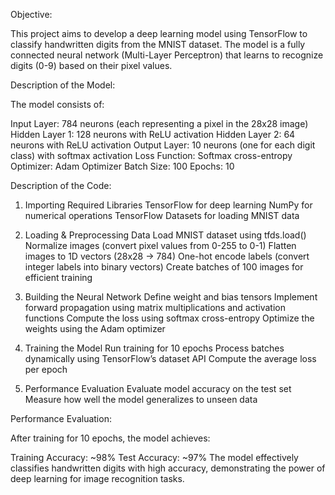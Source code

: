 Objective:

This project aims to develop a deep learning model using TensorFlow to classify handwritten digits from the MNIST dataset. The model is a fully connected neural network (Multi-Layer Perceptron) that learns to recognize digits (0-9) based on their pixel values.

Description of the Model:

The model consists of:

Input Layer: 784 neurons (each representing a pixel in the 28x28 image)
Hidden Layer 1: 128 neurons with ReLU activation
Hidden Layer 2: 64 neurons with ReLU activation
Output Layer: 10 neurons (one for each digit class) with softmax activation
Loss Function: Softmax cross-entropy
Optimizer: Adam Optimizer
Batch Size: 100
Epochs: 10

Description of the Code:

1. Importing Required Libraries
TensorFlow for deep learning
NumPy for numerical operations
TensorFlow Datasets for loading MNIST data

2. Loading & Preprocessing Data
Load MNIST dataset using tfds.load()
Normalize images (convert pixel values from 0-255 to 0-1)
Flatten images to 1D vectors (28x28 → 784)
One-hot encode labels (convert integer labels into binary vectors)
Create batches of 100 images for efficient training

3. Building the Neural Network
Define weight and bias tensors
Implement forward propagation using matrix multiplications and activation functions
Compute the loss using softmax cross-entropy
Optimize the weights using the Adam optimizer

4. Training the Model
Run training for 10 epochs
Process batches dynamically using TensorFlow’s dataset API
Compute the average loss per epoch

5. Performance Evaluation
Evaluate model accuracy on the test set
Measure how well the model generalizes to unseen data


Performance Evaluation:

After training for 10 epochs, the model achieves:

Training Accuracy: ~98%
Test Accuracy: ~97%
The model effectively classifies handwritten digits with high accuracy, demonstrating the power of deep learning for image recognition tasks.